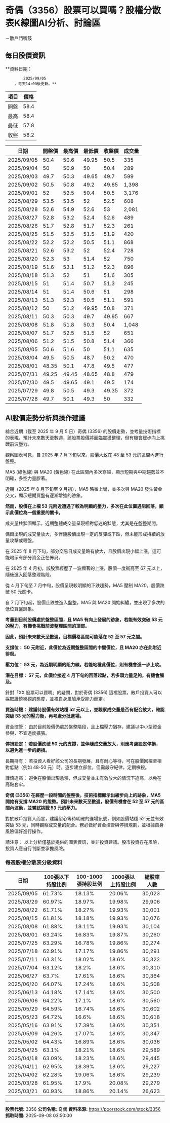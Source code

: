 # 奇偶（3356）股票可以買嗎？股權分散表K線圖AI分析、討論區
－散戶鬥嘴鼓

## 每日股價資訊

**資料日期：
        
            2025/09/05
        ，每天14:00後更新。**

| 項目 | 價格 |
|------|------|
| 開盤 | 58.4 |
| 最高 | 58.4 |
| 最低 | 57.8 |
| 收盤 | 58.2 |

| 日期 | 開盤價 | 最高價 | 最低價 | 收盤價 | 成交量 |
|------|--------|--------|--------|--------|--------|
| 2025/09/05 | 50.4 | 50.6 | 49.95 | 50.5 | 335 |
| 2025/09/04 | 50 | 50.9 | 50 | 50.4 | 289 |
| 2025/09/03 | 49.7 | 50.3 | 49.65 | 49.7 | 599 |
| 2025/09/02 | 50.5 | 50.8 | 49.2 | 49.65 | 1,398 |
| 2025/09/01 | 52 | 52.5 | 50.4 | 50.5 | 3,176 |
| 2025/08/29 | 53.5 | 53.5 | 52 | 52.5 | 608 |
| 2025/08/28 | 52.6 | 54.9 | 52.6 | 53 | 2,081 |
| 2025/08/27 | 52.8 | 53.2 | 52.4 | 52.6 | 489 |
| 2025/08/26 | 51.7 | 52.8 | 51.7 | 52.3 | 261 |
| 2025/08/25 | 51.5 | 52.5 | 51.5 | 51.9 | 420 |
| 2025/08/22 | 52.2 | 52.2 | 50.5 | 51.1 | 868 |
| 2025/08/21 | 52.6 | 53.2 | 52 | 52.4 | 728 |
| 2025/08/20 | 52.3 | 53 | 51.4 | 52 | 750 |
| 2025/08/19 | 51.6 | 53.1 | 51.2 | 52.3 | 896 |
| 2025/08/18 | 51.3 | 52 | 51 | 51.6 | 305 |
| 2025/08/15 | 51 | 51.4 | 50.7 | 51.3 | 245 |
| 2025/08/14 | 51 | 51.4 | 50.6 | 51 | 298 |
| 2025/08/13 | 51.3 | 52.3 | 50.5 | 51.1 | 591 |
| 2025/08/12 | 50 | 51.2 | 49.95 | 50.8 | 371 |
| 2025/08/11 | 50.3 | 50.3 | 49.7 | 49.95 | 667 |
| 2025/08/08 | 51.8 | 51.8 | 50.3 | 50.4 | 1,048 |
| 2025/08/07 | 51.7 | 52.5 | 51.5 | 52 | 651 |
| 2025/08/06 | 51.2 | 51.5 | 50.8 | 51.4 | 366 |
| 2025/08/05 | 50.6 | 51.6 | 50 | 51.1 | 635 |
| 2025/08/04 | 49.5 | 50.5 | 48.7 | 50.2 | 470 |
| 2025/08/01 | 48.35 | 50.1 | 47.8 | 49.5 | 477 |
| 2025/07/31 | 49.25 | 49.45 | 48.65 | 48.8 | 479 |
| 2025/07/30 | 49.5 | 49.65 | 49.1 | 49.5 | 174 |
| 2025/07/29 | 49.8 | 50.5 | 49.3 | 49.35 | 372 |
| 2025/07/28 | 49.7 | 50.1 | 49.3 | 50 | 332 |

## AI股價走勢分析與操作建議

綜合近期（截至 2025 年 9 月 5 日）奇偶 (3356) 的股價走勢，並考量技術指標的表現，預計未來數天至數週，該股票股價將面臨震盪整理，但有機會緩步向上挑戰前波壓力。

觀察圖表可見，自 2025 年 7 月下旬以來，股價大致在 48 至 53 元的區間內進行盤整。

MA5 (綠色線) 與 MA20 (黃色線) 在此區間內多次穿越，顯示短期與中期趨勢並不明確，多空力量膠著。

近期（2025 年 8 月下旬至 9 月初），MA5 略微上彎，並多次與 MA20 發生黃金交叉，顯示短期買盤有逐漸增強的跡象。

**然而，股價在上檔 53 元附近遭遇了較為明顯的壓力，多次在此位置遇阻回落，顯示此價位為一個重要的關卡。**

成交量柱狀圖顯示，近期整體成交量呈現相對低迷的狀態，尤其是在盤整期間。

偶爾出現的成交量放大，多伴隨股價出現一定的反彈或下跌，但未能形成持續的放量攻擊或殺盤。

在 2025 年 8 月下旬，部分交易日成交量略有放大，且股價出現小幅上漲，這可能暗示有部分資金正在佈局。

在 2025 年 4 月初，該股票經歷了一波顯著的上漲，股價一度衝高至 67 元以上，隨後進入回落整理階段。

從 4 月下旬至 7 月中旬，股價呈現較明顯的下跌趨勢，MA5 壓制 MA20，股價跌破 50 元關卡。

自 7 月下旬起，股價止跌並進入盤整，MA5 與 MA20 開始糾纏，並出現了多次的低位買盤跡象。

**考量到目前股價處於盤整區間，且 MA5 有向上發展的跡象，若能有效突破 53 元的壓力，有機會挑戰前波整理區間的頂部。**

**因此，預計未來數天至數週，目標價格區間可能落在 52 至 57 元之間。**

**支撐位： 50 元附近，此價位為近期盤整區間的中間價位，且 MA20 亦在此附近徘徊。**

**壓力位： 53 元，為近期明顯的阻力線。若能站穩此價位，則有機會進一步上攻。**

**潛在目標： 57 元，此價位接近 4 月下旬的回落起點，若多頭力量足夠，有機會觸及。**

針對「XX 股票可以買嗎」的疑問，對於奇偶 (3356) 這檔股票，散戶投資人可以採取謹慎樂觀的態度，並視自身風險承受能力而定。

**買進時機： 建議待股價有效站穩 52 元以上，並觀察成交量是否有配合放大，確認突破 53 元的壓力後，再考慮分批進場。**

資金控管： 由於目前股價仍處於盤整階段，且上檔壓力猶存，建議以中小型資金參與，不宜過度擴張。

**停損設定： 若股價跌破 50 元的支撐，並伴隨成交量放大，則應考慮設定停損，以避免進一步的虧損。**

長期持有： 若投資人看好該公司的長期發展，且有耐心等待，可在股價回檔至相對低點（例如 48-50 元）時，逐步建立部位，但需嚴守紀律，定期檢視。

謹慎追高： 避免在股價出現急漲，但成交量並未有效放大的情況下追高，以免在高點套牢。

**奇偶 (3356) 在經歷一段時間的盤整後，技術指標顯示出緩步向上的跡象，MA5 開始有支撐 MA20 的態勢。預計未來數天至數週，股價有機會在 52 至 57 元的區間內波動，並嘗試挑戰 53 元的壓力。**

對於散戶投資人而言，建議耐心等待明確的進場訊號，例如股價站穩 52 元並有效突破 53 元，同時觀察成交量的配合。務必做好資金控管與停損規劃，並根據自身風險偏好進行操作。

請注意： 以上分析僅基於提供的圖表資訊，並非投資建議。股市投資存在風險，投資人應自行判斷並承擔風險。

### 每週股權分散表分級資料

| 日期 | 100張以下持股比例 | 100-1000張持股比例 | 1000張以上持股比例 | 總股東人數 |
|------|-------------------|--------------------|--------------------|----------|
| 2025/09/05 | 61.73% | 18.13% | 20.06% | 30,023 |
| 2025/08/29 | 60.97% | 18.97% | 19.98% | 29,906 |
| 2025/08/22 | 61.71% | 18.27% | 19.93% | 30,001 |
| 2025/08/15 | 61.81% | 18.18% | 19.93% | 30,076 |
| 2025/08/08 | 61.88% | 18.11% | 19.93% | 30,104 |
| 2025/08/01 | 63.24% | 16.83% | 19.87% | 30,260 |
| 2025/07/25 | 63.29% | 16.78% | 19.86% | 30,274 |
| 2025/07/18 | 62.91% | 17.17% | 19.86% | 30,291 |
| 2025/07/11 | 63.31% | 18.02% | 18.6% | 30,322 |
| 2025/07/04 | 63.12% | 18.2% | 18.6% | 30,310 |
| 2025/06/27 | 63.7% | 17.61% | 18.6% | 30,364 |
| 2025/06/20 | 64.07% | 17.24% | 18.6% | 30,508 |
| 2025/06/13 | 64.18% | 17.14% | 18.6% | 30,500 |
| 2025/06/06 | 64.22% | 17.1% | 18.6% | 30,560 |
| 2025/05/29 | 64.59% | 16.74% | 18.6% | 30,602 |
| 2025/05/23 | 64.72% | 16.6% | 18.6% | 30,618 |
| 2025/05/16 | 63.91% | 17.39% | 18.6% | 30,351 |
| 2025/05/09 | 64.26% | 17.07% | 18.6% | 30,347 |
| 2025/05/02 | 64.43% | 16.89% | 18.6% | 30,036 |
| 2025/04/25 | 63.1% | 18.21% | 18.6% | 29,589 |
| 2025/04/18 | 63.09% | 18.23% | 18.6% | 29,445 |
| 2025/04/11 | 62.95% | 18.39% | 18.6% | 29,227 |
| 2025/04/02 | 62.28% | 19.06% | 18.6% | 29,239 |
| 2025/03/28 | 61.95% | 17.9% | 20.08% | 29,279 |
| 2025/03/21 | 60.93% | 18.86% | 20.14% | 26,623 |

---

**股票代號:** 3356
**公司名稱:** 奇偶
**資料來源:** https://poorstock.com/stock/3356
**抓取時間:** 2025-09-08 03:50:00